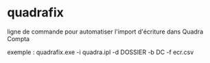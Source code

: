 # quadrafix
ligne de commande pour automatiser l'import d'écriture dans Quadra Compta

exemple :
    quadrafix.exe -i quadra.ipl -d DOSSIER -b DC -f ecr.csv